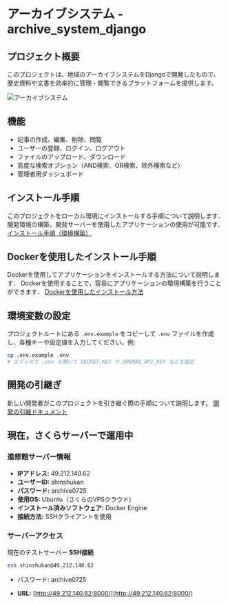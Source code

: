 # アーカイブシステム - archive_system_django

## プロジェクト概要
このプロジェクトは、地域のアーカイブシステムをDjangoで開発したもので、歴史資料や文書を効率的に管理・閲覧できるプラットフォームを提供します。

![アーカイブシステム](doc/images/archive_system.png)
## 機能
- 記事の作成、編集、削除、閲覧
- ユーザーの登録、ログイン、ログアウト
- ファイルのアップロード、ダウンロード
- 高度な検索オプション（AND検索、OR検索、除外検索など）
- 管理者用ダッシュボード

## インストール手順
このプロジェクトをローカル環境にインストールする手順について説明します．
開発環境の構築，開発サーバーを使用したアプリケーションの使用が可能です．
[インストール手順（環境構築）](doc/install.md)

## Dockerを使用したインストール手順
Dockerを使用してアプリケーションをインストールする方法について説明します．
Dockerを使用することで，容易にアプリケーションの環境構築を行うことができます．
[Dockerを使用したインストール方法](doc/docker_install.md)

## 環境変数の設定
プロジェクトルートにある `.env.example` をコピーして `.env` ファイルを作成し、各種キーや設定値を入力してください。例:

```bash
cp .env.example .env
# エディタで .env を開いて SECRET_KEY や OPENAI_API_KEY などを設定
```

## 開発の引継ぎ
新しい開発者がこのプロジェクトを引き継ぐ際の手順について説明します。
[開発の引継ドキュメント](doc/development_handover.md)

## 現在，さくらサーバーで運用中
### 進修館サーバー情報
- **IPアドレス:** 49.212.140.62
- **ユーザーID:** shinshukan
- **パスワード:** archive0725
- **使用OS:** Ubuntu（さくらのVPSクラウド）
- **インストール済みソフトウェア:** Docker Engine
- **接続方法:** SSHクライアントを使用

### サーバーアクセス
現在のテストサーバー
**SSH接続**
```bash
ssh shinshukan@49.212.140.62
```
- パスワード: archive0725

- **URL:** [http://49.212.140.62:8000/](http://49.212.140.62:8000/)